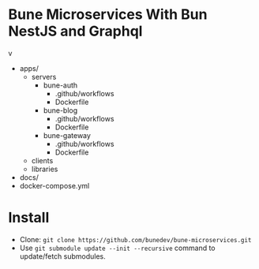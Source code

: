 
# Bune Microservices With Bun NestJS and Graphql

v   
- apps/
  - servers
    - bune-auth
      - .github/workflows
      - Dockerfile
    - bune-blog
      - .github/workflows
      - Dockerfile
    - bune-gateway
      - .github/workflows
      - Dockerfile
  - clients
  - libraries
- docs/
- docker-compose.yml

# Install
- Clone: `git clone https://github.com/bunedev/bune-microservices.git`
- Use `git submodule update --init --recursive` command to update/fetch submodules.

